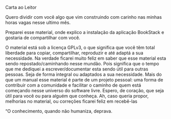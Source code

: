 <p>Carta ao Leitor</p>

<p>Quero dividir com você algo que vim construindo com carinho nas minhas
horas vagas nesse ultimo mês.</p>
  
<p>Preparei esse material, onde explico a instalação da aplicação
BookStack e gostaria de compartilhar com você.</p>
  
<p>O material está sob a licença GPLv3, o que significa que você têm total
liberdade para copiar, compartilhar, reproduzir e até adaptá a sua
necessidade. Na verdade ficarei muito feliz em saber que esse material
esta sendo repostado/caminhando nesse mundão. Pois significa que o
tempo que me dediquei a escrever/documentar esta sendo útil para outras
pessoas. Seja de forma integral ou adaptados a sua necessidade.
Mais do que um manual esse material é parte de um projeto pessoal: uma
forma de contribuir com a comunidade e facilitar o caminho de quem está
começando nesse universo do software livre.
Espero, de coração, que seja útil para você ou para alguém que conheça.
Ah, caso queria propor, melhorias no material, ou correções ficarei
feliz em recebê-las</p>
  
<p>“O conhecimento, quando não humaniza, deprava.</p>
